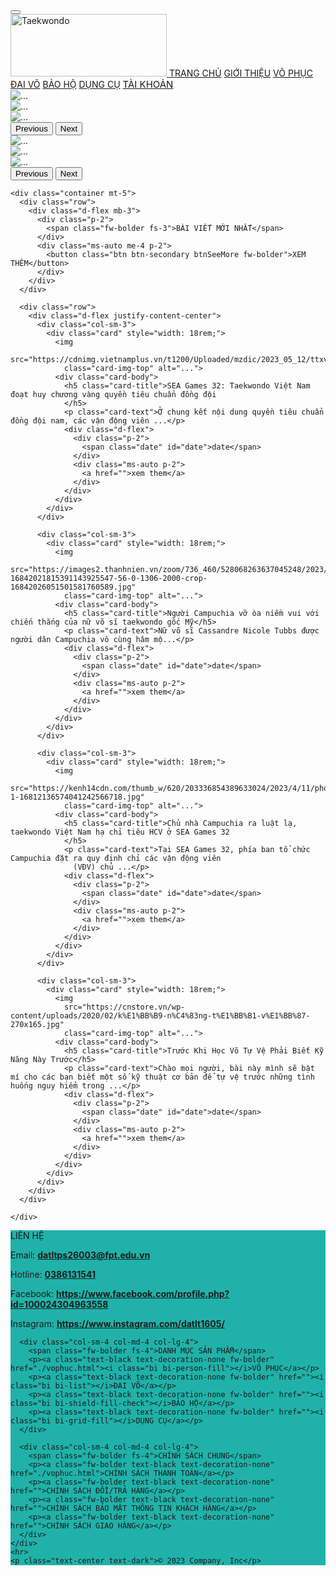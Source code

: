 <!doctype html>
<html lang="en">

<head>
  <title>Title</title>
  <!-- Required meta tags -->
  <meta charset="utf-8">
  <meta name="viewport" content="width=device-width, initial-scale=1, shrink-to-fit=no">

  <link href="https://cdn.jsdelivr.net/npm/bootstrap@5.3.0-alpha3/dist/css/bootstrap.min.css" rel="stylesheet"
    integrity="sha384-KK94CHFLLe+nY2dmCWGMq91rCGa5gtU4mk92HdvYe+M/SXH301p5ILy+dN9+nJOZ" crossorigin="anonymous">
  <script src="https://cdn.jsdelivr.net/npm/bootstrap@5.3.0-alpha3/dist/js/bootstrap.bundle.min.js"
    integrity="sha384-ENjdO4Dr2bkBIFxQpeoTz1HIcje39Wm4jDKdf19U8gI4ddQ3GYNS7NTKfAdVQSZe"
    crossorigin="anonymous"></script>

  <link rel="stylesheet" href="https://cdn.jsdelivr.net/npm/bootstrap-icons@1.10.5/font/bootstrap-icons.css">


  <link rel="stylesheet" href="style.css">

</head>

<body>
  <nav class="nav navbar-expand-lg sticky-top bg-black" data-bs-theme="dark">
    <div class="container-fluid">
      <button class="navbar-toggler" type="button" data-bs-toggle="collapse" data-bs-target="#navbarNav"
        aria-controls="navbarNav" aria-expanded="false" aria-label="Toggle navigation">
        <span class="navbar-toggler-icon fs-1"></span>
      </button>
      <div class="collapse navbar-collapse" id="navbarNav">
        <div class="navbar-nav">
          <a class="navbar-brand" href="#">
            <img
              src="https://thumbs.dreamstime.com/b/taekwondo-word-text-logo-icon-red-circle-design-black-background-suitable-card-typography-147082236.jpg"
              alt="Taekwondo" style="width: 250px; height: 100px;">
          </a>
          <a class="text-white text-decoration-none nav-link p-4 m-3" href="./index.html"><i class="bi bi-house-door"></i> TRANG CHỦ</a>
          <a class="text-white text-decoration-none nav-link p-4 m-3" href=""><i class="bi bi-globe-americas"></i> GIỚI THIỆU</a>
          <a class="text-white text-decoration-none nav-link p-4 m-3" href="./vophuc.html"><i class="bi bi-person-fill"></i> VÕ PHỤC</i></a>
          <a class="text-white text-decoration-none nav-link p-4 m-3" href=""><i class="bi bi-list"></i> ĐAI VÕ</a>
          <a class="text-white text-decoration-none nav-link p-4 m-3" href=""><i class="bi bi-shield-fill-check"></i> BẢO HỘ</a>
          <a class="text-white text-decoration-none nav-link p-4 m-3" href=""><i class="bi bi-grid-fill"></i> DỤNG CỤ</a>
          <a target="_blank" href="./register.html" class="text-white text-decoration-none nav-link p-4 m-3"
            style="font-size: 15px;"><i class="bi bi-person-circle"></i> TÀI KHOẢN</a>
        </div>
      </div>
    </div>
  </nav>

  <div class="container-fluid">
    <div class="row">
      <!-- Responsive for PC/Laptop -->
      <div id="carousel_PC-Laptop_Responsive" class="carousel slide bg-light d-none d-sm-block" data-bs-ride="carousel">
        <div class="carousel-inner">
          <div class="carousel-item active">
            <img src="https://cf.shopee.vn/file/338e6576aa1714081bb5e81f6e0d4209" class="d-block myImg m-auto"
              alt="...">
          </div>
          <div class="carousel-item">
            <img src="https://vn-live.slatic.net/p/c775a07b2a0031e6be857737acd27c74.jpg" class="d-block myImg m-auto"
              alt="...">
          </div>
          <div class="carousel-item">
            <img src="https://lzd-img-global.slatic.net/g/p/b2068399405b9b6e543d8e2e6bd7094d.jpg_720x720q80.jpg"
              class="d-block myImg m-auto" alt="...">
          </div>
        </div>
        <button class="carousel-control-prev btnCarouselMobile" type="button"
          data-bs-target="#carousel_PC-Laptop_Responsive" data-bs-slide="prev">
          <span class="carousel-control-prev-icon" aria-hidden="true"></span>
          <span class="visually-hidden">Previous</span>
        </button>
        <button class="carousel-control-next btnCarouselMobile" type="button"
          data-bs-target="#carousel_PC-Laptop_Responsive" data-bs-slide="next">
          <span class="carousel-control-next-icon " aria-hidden="true"></span>
          <span class="visually-hidden">Next</span>
        </button>
      </div>
      <!-- Responsive for Mobile -->
      <div id="carousel_Mobile_Responsive" class="carousel slide bg-light d-block d-sm-none" data-bs-ride="carousel">
        <div class="carousel-inner">
          <div class="carousel-item active">
            <img src="https://cf.shopee.vn/file/338e6576aa1714081bb5e81f6e0d4209"
              class="d-block w-100 myImgMobile m-auto" alt="...">
          </div>
          <div class="carousel-item">
            <img src="https://vn-live.slatic.net/p/c775a07b2a0031e6be857737acd27c74.jpg"
              class="d-block w-100 myImgMobile m-auto" alt="...">
          </div>
          <div class="carousel-item">
            <img src="https://lzd-img-global.slatic.net/g/p/b2068399405b9b6e543d8e2e6bd7094d.jpg_720x720q80.jpg"
              class="d-block w-100 myImgMobile m-auto" alt="...">
          </div>
        </div>
        <button class="carousel-control-prev bg-secondary btnCarouselMobile" type="button"
          data-bs-target="#carousel_Mobile_Responsive" data-bs-slide="prev">
          <span class="carousel-control-prev-icon" aria-hidden="true"></span>
          <span class="visually-hidden">Previous</span>
        </button>
        <button class="carousel-control-next bg-secondary btnCarouselMobile" type="button"
          data-bs-target="#carousel_Mobile_Responsive" data-bs-slide="next">
          <span class="carousel-control-next-icon " aria-hidden="true"></span>
          <span class="visually-hidden">Next</span>
        </button>
      </div>
    </div>



    <div class="container mt-5">
      <div class="row">
        <div class="d-flex mb-3">
          <div class="p-2">
            <span class="fw-bolder fs-3">BÀI VIẾT MỚI NHẤT</span>
          </div>
          <div class="ms-auto me-4 p-2">
            <button class="btn btn-secondary btnSeeMore fw-bolder">XEM THÊM</button>
          </div>
        </div>
      </div>

      <div class="row">
        <div class="d-flex justify-content-center">
          <div class="col-sm-3">
            <div class="card" style="width: 18rem;">
              <img
                src="https://cdnimg.vietnamplus.vn/t1200/Uploaded/mzdic/2023_05_12/ttxvntaekwondovietnamgianhhcvdautien2.jpg"
                class="card-img-top" alt="...">
              <div class="card-body">
                <h5 class="card-title">SEA Games 32: Taekwondo Việt Nam đoạt huy chương vàng quyền tiêu chuẩn đồng đội
                </h5>
                <p class="card-text">Ở chung kết nội dung quyền tiêu chuẩn đồng đội nam, các vận động viên ...</p>
                <div class="d-flex">
                  <div class="p-2">
                    <span class="date" id="date">date</span>
                  </div>
                  <div class="ms-auto p-2">
                    <a href="">xem them</a>
                  </div>
                </div>
              </div>
            </div>
          </div>

          <div class="col-sm-3">
            <div class="card" style="width: 18rem;">
              <img
                src="https://images2.thanhnien.vn/zoom/736_460/528068263637045248/2023/5/16/l2a8962-16842021815391143925547-56-0-1306-2000-crop-16842026051501581760589.jpg"
                class="card-img-top" alt="...">
              <div class="card-body">
                <h5 class="card-title">Người Campuchia vỡ òa niềm vui với chiến thắng của nữ võ sĩ taekwondo gốc Mỹ</h5>
                <p class="card-text">Nữ võ sĩ Cassandre Nicole Tubbs được người dân Campuchia vô cùng hâm mộ...</p>
                <div class="d-flex">
                  <div class="p-2">
                    <span class="date" id="date">date</span>
                  </div>
                  <div class="ms-auto p-2">
                    <a href="">xem them</a>
                  </div>
                </div>
              </div>
            </div>
          </div>

          <div class="col-sm-3">
            <div class="card" style="width: 18rem;">
              <img
                src="https://kenh14cdn.com/thumb_w/620/203336854389633024/2023/4/11/photo-1-16812136574041242566718.jpg"
                class="card-img-top" alt="...">
              <div class="card-body">
                <h5 class="card-title">Chủ nhà Campuchia ra luật lạ, taekwondo Việt Nam hạ chỉ tiêu HCV ở SEA Games 32
                </h5>
                <p class="card-text">Tại SEA Games 32, phía ban tổ chức Campuchia đặt ra quy định chỉ các vận động viên
                  (VĐV) chủ ...</p>
                <div class="d-flex">
                  <div class="p-2">
                    <span class="date" id="date">date</span>
                  </div>
                  <div class="ms-auto p-2">
                    <a href="">xem them</a>
                  </div>
                </div>
              </div>
            </div>
          </div>

          <div class="col-sm-3">
            <div class="card" style="width: 18rem;">
              <img
                src="https://cnstore.vn/wp-content/uploads/2020/02/k%E1%BB%B9-n%C4%83ng-t%E1%BB%B1-v%E1%BB%87-270x165.jpg"
                class="card-img-top" alt="...">
              <div class="card-body">
                <h5 class="card-title">Trước Khi Học Võ Tự Vệ Phải Biết Kỹ Năng Này Trước</h5>
                <p class="card-text">Chào mọi người, bài này mình sẽ bật mí cho các bạn biết một số kỹ thuật cơ bản để tự vệ trước những tình huống nguy hiểm trong ...</p>
                <div class="d-flex">
                  <div class="p-2">
                    <span class="date" id="date">date</span>
                  </div>
                  <div class="ms-auto p-2">
                    <a href="">xem them</a>
                  </div>
                </div>
              </div>
            </div>
          </div>
        </div>
      </div>

    </div>

  </div>

</body>

<!-- <div class="row" style="background-color: lightseagreen;" footer>
  <div class="col-md-4 f-widget f-widget-1">
    <h4>
      <strong>Liên Hệ</strong>
    </h4>
    <div style="font-size: 15px;">
      <ul>
        <li>
          Hotline:
          <a class="text-black text-decoration-none" href="tel:0386131541" style="font-weight: bold;">0386131541</a>
        </li>
      </ul>
    </div>
    <div style="font-size: 15px;">
      <ul>
        <li>
          Email:
          <a class="text-black text-decoration-none" href="mailto:datltps26003@fpt.edu.vn"
            style="font-weight: bold;">datltps26003@fpt.edu.vn</a>
        </li>
      </ul>
    </div>
    <div style="font-size: 15px;">
      <ul>
        <li>
          Facebook:
          <a class="text-black text-decoration-none" href="https://www.facebook.com/profile.php?id=100024304963558"
            style="font-weight: bold;">https://www.facebook.com/profile.php?id=100024304963558</a>
        </li>
      </ul>
    </div>
    <div style="font-size: 15px;">
      <ul>
        <li>
          Instagram:
          <a class="text-black text-decoration-none" href="https://www.instagram.com/datlt1605/"
            style="font-weight: bold;">https://www.instagram.com/datlt1605/</a>
        </li>
      </ul>
    </div>
  </div>
  <div class="col-md-4">
    <h4>
      <strong>DANH MỤC SẢN PHẨM</strong>
    </h4>
    <ul>

    </ul>
  </div>
  <div class="col-md-4">
    <h4><strong>CHÍNH SÁCH CHUNG</strong></h4>
  </div>
</div> -->

<div class="container-fluid">
  <footer class="mt-4">
    <div class="row justify-content-center text-white p-5" style="background-color: lightseagreen;">
      <div class="col-sm-4 col-md-4 col-lg-4">
          <span class="fw-bolder fs-4">LIÊN HỆ</span>
          <p>
            Email:
            <a class="text-black text-decoration-none" href="mailto:datltps26003@fpt.edu.vn"
              style="font-weight: bold;">datltps26003@fpt.edu.vn</a>
          </p>
          <p>Hotline:
            <a class="text-black text-decoration-none" href="tel:0386131541" style="font-weight: bold;">0386131541</a>
          </p>
          <p>
            Facebook:
            <a class="text-black text-decoration-none" href="https://www.facebook.com/profile.php?id=100024304963558"
              style="font-weight: bold;">https://www.facebook.com/profile.php?id=100024304963558</a>
          </p>
          <p>
            Instagram:
            <a class="text-black text-decoration-none" href="https://www.instagram.com/datlt1605/"
              style="font-weight: bold;">https://www.instagram.com/datlt1605/</a>
          </p>
      </div>

      <div class="col-sm-4 col-md-4 col-lg-4">
        <span class="fw-bolder fs-4">DANH MỤC SẢN PHẨM</span>
        <p><a class="text-black text-decoration-none fw-bolder" href="./vophuc.html"><i class="bi bi-person-fill"></i>VÕ PHỤC</a></p>
        <p><a class="text-black text-decoration-none fw-bolder" href=""><i class="bi bi-list"></i>ĐAI VÕ</a></p>
        <p><a class="text-black text-decoration-none fw-bolder" href=""><i class="bi bi-shield-fill-check"></i>BẢO HỘ</a></p>
        <p><a class="text-black text-decoration-none fw-bolder" href=""><i class="bi bi-grid-fill"></i>DỤNG CỤ</a></p>
      </div>

      <div class="col-sm-4 col-md-4 col-lg-4">
        <span class="fw-bolder fs-4">CHÍNH SÁCH CHUNG</span>
        <p><a class="fw-bolder text-black text-decoration-none" href="./vophuc.html">CHÍNH SÁCH THANH TOÁN</a></p>
        <p><a class="fw-bolder text-black text-decoration-none" href="">CHÍNH SÁCH ĐỔI/TRẢ HÀNG</a></p>
        <p><a class="fw-bolder text-black text-decoration-none" href="">CHÍNH SÁCH BẢO MẬT THÔNG TIN KHÁCH HÀNG</a></p>
        <p><a class="fw-bolder text-black text-decoration-none" href="">CHÍNH SÁCH GIAO HÀNG</a></p>
      </div>
    </div>
    <hr>
    <p class="text-center text-dark">© 2023 Company, Inc</p>
  </footer>
</div>

<script>
  const getDate = new Date().toLocaleDateString('en-GB');
  const date = document.getElementsByClassName('date');
  for (let i = 0; i < date.length; i++) {
    date[i].innerHTML = getDate;
  }
</script>

</html>
